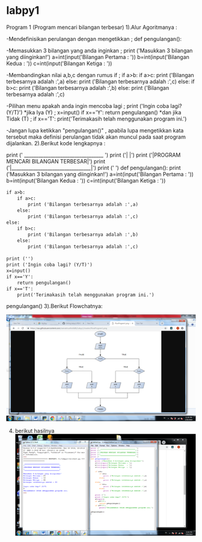 # labpy1
Program 1 (Program mencari bilangan terbesar)
1).Alur Agoritmanya :

-Mendefinisikan perulangan dengan mengetikkan ;
	def pengulangan():
   
-Memasukkan 3 bilangan yang anda inginkan ;
	 print ('Masukkan 3 bilangan yang diinginkan!')
    	 a=int(input('Bilangan Pertama : '))
    	 b=int(input('Bilangan Kedua   : '))
    	 c=int(input('Bilangan Ketiga  : '))

-Membandingkan nilai a,b,c dengan rumus if ;
    if a>b:
        if a>c:
            print ('Bilangan terbesarnya adalah :',a)
        else:
            print ('Bilangan terbesarnya adalah :',c)
    else:
        if b>c:
            print ('Bilangan terbesarnya adalah :',b)
        else:
            print ('Bilangan terbesarnya adalah :',c)

-Pilihan menu apakah anda ingin mencoba lagi ;
	 print ('Ingin coba lagi? (Y/T)')
*jika Iya (Y) ;
	x=input()
        if x=='Y':
	return pengulangan()
*dan jika Tidak (T) ;
	if x=='T':
	print('Terimakasih telah menggunakan program ini.')

-Jangan lupa ketikkan "pengulangan()" ,
 apabila lupa mengetikkan kata tersebut 
 maka definisi perulangan tidak akan muncul pada saat program dijalankan.
2).Berikut kode lengkapnya :

print (' _________________________________ ')
print ('|                                 |')
print ('|PROGRAM MENCARI BILANGAN TERBESAR|')
print ('|_________________________________|')
print ('                                   ')
def pengulangan():
    print ('Masukkan 3 bilangan yang diinginkan!')
    a=int(input('Bilangan Pertama : '))
    b=int(input('Bilangan Kedua   : '))
    c=int(input('Bilangan Ketiga  : '))

    if a>b:
        if a>c:
            print ('Bilangan terbesarnya adalah :',a)
        else:
            print ('Bilangan terbesarnya adalah :',c)
    else:
        if b>c:
            print ('Bilangan terbesarnya adalah :',b)
        else:
            print ('Bilangan terbesarnya adalah :',c)

    print ('')
    print ('Ingin coba lagi? (Y/T)')
    x=input()
    if x=='Y':
        return pengulangan()
    if x=='T':
        print('Terimakasih telah menggunakan program ini.')

pengulangan()
3).Berikut Flowchatnya:

![img](https://github.com/sitijubed12/labpy1/blob/master/flowchart1.png)

4. berikut hasilnya
![img](https://github.com/sitijubed12/labpy1/blob/master/hasil1.png)